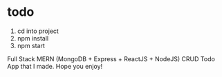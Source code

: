 # todo
1. cd into project
2. npm install
3. npm start

Full Stack MERN (MongoDB + Express + ReactJS + NodeJS) CRUD Todo App that I made. Hope you enjoy!
